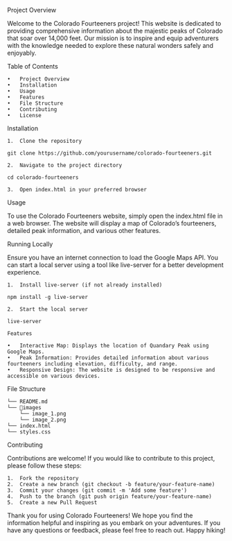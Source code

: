 Project Overview

Welcome to the Colorado Fourteeners project! This website is dedicated to providing comprehensive information about the majestic peaks of Colorado that soar over 14,000 feet. Our mission is to inspire and equip adventurers with the knowledge needed to explore these natural wonders safely and enjoyably.

Table of Contents

    •	Project Overview
    •	Installation
    •	Usage
    •	Features
    •	File Structure
    •	Contributing
    •	License

Installation

    1.	Clone the repository

    git clone https://github.com/yourusername/colorado-fourteeners.git

    2.	Navigate to the project directory

    cd colorado-fourteeners

    3.	Open index.html in your preferred browser

Usage

To use the Colorado Fourteeners website, simply open the index.html file in a web browser. The website will display a map of Colorado’s fourteeners, detailed peak information, and various other features.

Running Locally

Ensure you have an internet connection to load the Google Maps API. You can start a local server using a tool like live-server for a better development experience.

    1.	Install live-server (if not already installed)

    npm install -g live-server

    2.	Start the local server

    live-server

    Features

    •	Interactive Map: Displays the location of Quandary Peak using Google Maps.
    •	Peak Information: Provides detailed information about various fourteeners including elevation, difficulty, and range.
    •	Responsive Design: The website is designed to be responsive and accessible on various devices.

File Structure

    └── README.md
    └── 📁images
        └── image_1.png
        └── image_2.png
    └── index.html
    └── styles.css

Contributing

Contributions are welcome! If you would like to contribute to this project, please follow these steps:

    1.	Fork the repository
    2.	Create a new branch (git checkout -b feature/your-feature-name)
    3.	Commit your changes (git commit -m 'Add some feature')
    4.	Push to the branch (git push origin feature/your-feature-name)
    5.	Create a new Pull Request

Thank you for using Colorado Fourteeners! We hope you find the information helpful and inspiring as you embark on your adventures. If you have any questions or feedback, please feel free to reach out. Happy hiking!
